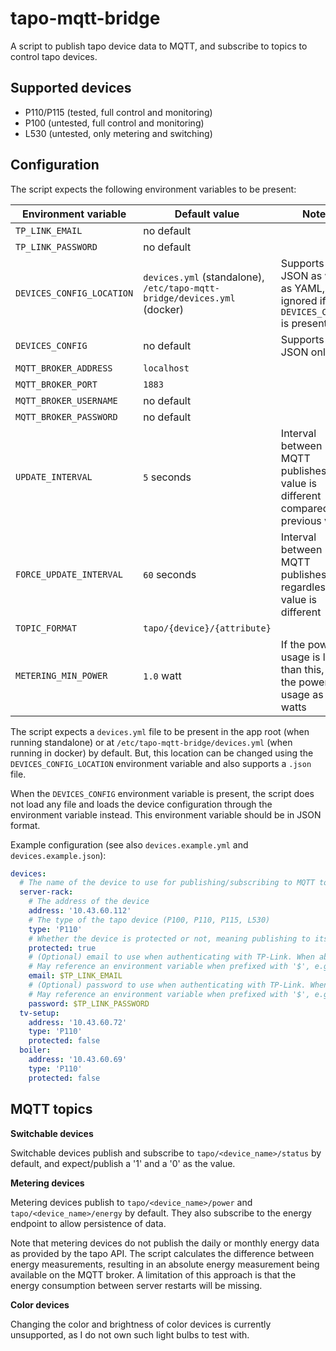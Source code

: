 # tapo-mqtt-bridge

A script to publish tapo device data to MQTT, and subscribe to topics to control tapo devices.

## Supported devices

- P110/P115 (tested, full control and monitoring)
- P100 (untested, full control and monitoring)
- L530 (untested, only metering and switching)

## Configuration

The script expects the following environment variables to be present:

| Environment variable      | Default value                                                            | Notes                                                                            | Required? |
|---------------------------|--------------------------------------------------------------------------|----------------------------------------------------------------------------------|-----------|
| `TP_LINK_EMAIL`           | no default                                                               |                                                                                  | yes       |
| `TP_LINK_PASSWORD`        | no default                                                               |                                                                                  | yes       |
| `DEVICES_CONFIG_LOCATION` | `devices.yml` (standalone), `/etc/tapo-mqtt-bridge/devices.yml` (docker) | Supports JSON as well as YAML, ignored if `DEVICES_CONFIG` is present            | no        |
| `DEVICES_CONFIG`          | no default                                                               | Supports JSON only                                                               | no        |
| `MQTT_BROKER_ADDRESS`     | `localhost`                                                              |                                                                                  | no        |
| `MQTT_BROKER_PORT`        | `1883`                                                                   |                                                                                  | no        |
| `MQTT_BROKER_USERNAME`    | no default                                                               |                                                                                  | no        |
| `MQTT_BROKER_PASSWORD`    | no default                                                               |                                                                                  | no        |
| `UPDATE_INTERVAL`         | `5` seconds                                                              | Interval between MQTT publishes if value is different compared to previous value | no        |
| `FORCE_UPDATE_INTERVAL`   | `60` seconds                                                             | Interval between MQTT publishes regardless of if value is different              | no        |
| `TOPIC_FORMAT`            | `tapo/{device}/{attribute}`                                              |                                                                                  | no        |
| `METERING_MIN_POWER`      | `1.0` watt                                                               | If the power usage is lower than this, mark the power usage as `0` watts         | no        |

The script expects a `devices.yml` file to be present in the app root (when running standalone) or at `/etc/tapo-mqtt-bridge/devices.yml` (when running in docker) by default. But, this location can be changed using the `DEVICES_CONFIG_LOCATION` environment variable and also supports a `.json` file.

When the `DEVICES_CONFIG` environment variable is present, the script does not load any file and loads the device configuration through the environment variable instead. This environment variable should be in JSON format.

Example configuration (see also `devices.example.yml` and `devices.example.json`):
```yaml
devices:
  # The name of the device to use for publishing/subscribing to MQTT topics
  server-rack:
    # The address of the device
    address: '10.43.60.112'
    # The type of the tapo device (P100, P110, P115, L530)
    type: 'P110'
    # Whether the device is protected or not, meaning publishing to its topics will not result in status changes of the device
    protected: true
    # (Optional) email to use when authenticating with TP-Link. When absent, the environment variable `TP_LINK_EMAIL` is used.
    # May reference an environment variable when prefixed with '$', e.g. '$TP_LINK_EMAIL'
    email: $TP_LINK_EMAIL
    # (Optional) password to use when authenticating with TP-Link. When absent, the environment variable `TP_LINK_PASSWORD` is used.
    # May reference an environment variable when prefixed with '$', e.g. '$TP_LINK_PASSWORD'
    password: $TP_LINK_PASSWORD
  tv-setup:
    address: '10.43.60.72'
    type: 'P110'
    protected: false
  boiler:
    address: '10.43.60.69'
    type: 'P110'
    protected: false
```

## MQTT topics

**Switchable devices**

Switchable devices publish and subscribe to `tapo/<device_name>/status` by default, and expect/publish a '1' and a '0' as the value.

**Metering devices**

Metering devices publish to `tapo/<device_name>/power` and `tapo/<device_name>/energy` by default. They also subscribe to the energy endpoint to allow persistence of data.

Note that metering devices do not publish the daily or monthly energy data as provided by the tapo API. The script calculates the difference between energy measurements, resulting in an absolute energy measurement being available on the MQTT broker. A limitation of this approach is that the energy consumption between server restarts will be missing.

**Color devices**

Changing the color and brightness of color devices is currently unsupported, as I do not own such light bulbs to test with.
